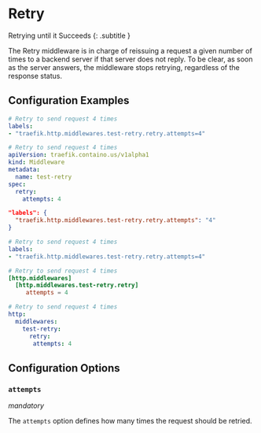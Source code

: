 # Retry

Retrying until it Succeeds
{: .subtitle }

<!--
TODO: add schema
-->

The Retry middleware is in charge of reissuing a request a given number of times to a backend server if that server does not reply.
To be clear, as soon as the server answers, the middleware stops retrying, regardless of the response status.

## Configuration Examples

```yaml tab="Docker"
# Retry to send request 4 times
labels:
- "traefik.http.middlewares.test-retry.retry.attempts=4"
```

```yaml tab="Kubernetes"
# Retry to send request 4 times
apiVersion: traefik.containo.us/v1alpha1
kind: Middleware
metadata:
  name: test-retry
spec:
  retry:
    attempts: 4
```

```json tab="Marathon"
"labels": {
  "traefik.http.middlewares.test-retry.retry.attempts": "4"
}
```

```yaml tab="Rancher"
# Retry to send request 4 times
labels:
- "traefik.http.middlewares.test-retry.retry.attempts=4"
```

```toml tab="File (TOML)"
# Retry to send request 4 times
[http.middlewares]
  [http.middlewares.test-retry.retry]
     attempts = 4
```

```yaml tab="File (YAML)"
# Retry to send request 4 times
http:
  middlewares:
    test-retry:
      retry:
       attempts: 4
```

## Configuration Options

### `attempts` 

_mandatory_

The `attempts` option defines how many times the request should be retried.